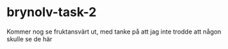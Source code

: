 # brynolv-task-2
Kommer nog se fruktansvärt ut, med tanke på att jag inte trodde att någon skulle se de här
